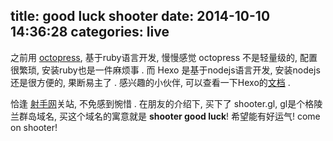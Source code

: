 title: good luck shooter
date: 2014-10-10 14:36:28
categories: live
---

之前用 [octopress](http://octopress.org/), 基于ruby语言开发, 慢慢感觉 octopress
不是轻量级的, 配置很繁琐, 安装ruby也是一件麻烦事 .
而 Hexo 是基于nodejs语言开发, 安装nodejs还是很方便的, 果断易主了 .
感兴趣的小伙伴, 可以查看一下Hexo的[文档](http://hexo.io/docs/) .

恰逢 [射手网](http://shooter.cn/)关站, 不免感到惋惜 .
在朋友的介绍下, 买下了 shooter.gl, gl是个格陵兰群岛域名, 买这个域名的寓意就是 **shooter good luck**!
希望能有好运气!   come on shooter!
